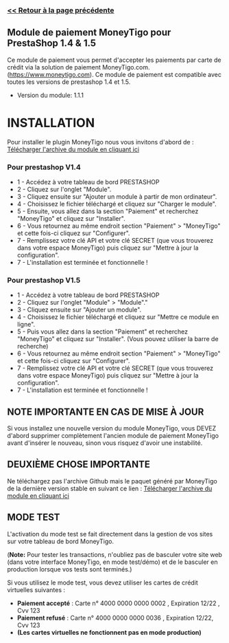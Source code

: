 ### [<< Retour à la page précédente](index)

## Module de paiement MoneyTigo pour PrestaShop 1.4 & 1.5

Ce module de paiement vous permet d'accepter les paiements par carte de crédit via la solution de paiement MoneyTigo.com. (https://www.moneytigo.com).
Ce module de paiement est compatible avec toutes les versions de prestashop 1.4 et 1.5.

* Version du module: 1.1.1

# INSTALLATION

Pour installer le plugin MoneyTigo nous vous invitons d'abord de : [Télécharger l'archive du module en cliquant ici](https://github.com/moneytigo/MoneyTigo_Prestashop_1.4/releases/download/1.1.1/moneytigo-prestashop-14-to-15-v1.1.1.zip)

### Pour prestashop V1.4

* 1 - Accédez à votre tableau de bord PRESTASHOP
* 2 - Cliquez sur l'onglet "Module".
* 3 - Cliquez ensuite sur "Ajouter un module à partir de mon ordinateur".
* 4 - Choisissez le fichier téléchargé et cliquez sur "Charger le module".
* 5 - Ensuite, vous allez dans la section "Paiement" et recherchez "MoneyTigo" et cliquez sur "Installer".
* 6 - Vous retournez au même endroit section "Paiement" > "MoneyTigo" et cette fois-ci cliquez sur "Configurer".
* 7 - Remplissez votre clé API et votre clé SECRET (que vous trouverez dans votre espace MoneyTigo) puis cliquez sur "Mettre à jour la configuration".
* 7 - L'installation est terminée et fonctionnelle !

### Pour prestashop V1.5

* 1 - Accédez à votre tableau de bord PRESTASHOP
* 2 - Cliquez sur l'onglet "Module" > "Module"."
* 3 - Cliquez ensuite sur "Ajouter un module".
* 4 - Choisissez le fichier téléchargé et cliquez sur "Mettre ce module en ligne".
* 5 - Puis vous allez dans la section "Paiement" et recherchez "MoneyTigo" et cliquez sur "Installer". (Vous pouvez utiliser la barre de recherche)
* 6 - Vous retournez au même endroit section "Paiement" > "MoneyTigo" et cette fois-ci cliquez sur "Configurer".
* 7 - Remplissez votre clé API et votre clé SECRET (que vous trouverez dans votre espace MoneyTigo) puis cliquez sur "Mettre à jour la configuration".
* 7 - L'installation est terminée et fonctionnelle !


## NOTE IMPORTANTE EN CAS DE MISE À JOUR

Si vous installez une nouvelle version du module MoneyTigo, vous DEVEZ d'abord supprimer complètement l'ancien module de paiement MoneyTigo avant d'insérer le nouveau, sinon vous risquez d'avoir une instabilité.

## DEUXIÈME CHOSE IMPORTANTE

Ne téléchargez pas l'archive Github mais le paquet généré par MoneyTigo de la dernière version stable en suivant ce lien : [Télécharger l'archive du module en cliquant ici](https://github.com/moneytigo/MoneyTigo_Prestashop_1.4/releases/download/1.1.1/moneytigo-prestashop-14-to-15-v1.1.1.zip)

## MODE TEST

L'activation du mode test se fait directement dans la gestion de vos sites sur votre tableau de bord MoneyTigo.

(**Note:** Pour tester les transactions, n'oubliez pas de basculer votre site web (dans votre interface MoneyTigo, en mode test/démo) et de le basculer en production lorsque vos tests sont terminés.)

Si vous utilisez le mode test, vous devez utiliser les cartes de crédit virtuelles suivantes :
* **Paiement accepté** : Carte n° 4000 0000 0000 0002 , Expiration 12/22 , Cvv 123
* **Paiement refusé** : Carte n° 4000 0000 0000 0036 , Expiration 12/22, Cvv 123
* **(Les cartes virtuelles ne fonctionnent pas en mode production)**
